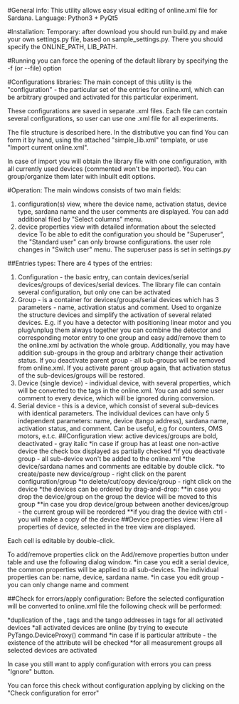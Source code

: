 #General info:
This utility allows easy visual editing of online.xml file for Sardana. Language: Python3 + PyQt5 

#Installation:
Temporary: after download you should run build.py and make your own settings.py file, based on sample_settings.py. There you should specify the ONLINE_PATH, LIB_PATH.

#Running
you can force the opening of the default library by specifying the -f (or --file) option

#Configurations libraries:
The main concept of this utility is the "configuration" - the particular set of the entries for online.xml, which can be arbitrary grouped and activated for this particular experiment.

These configurations are saved in separate .xml files. Each file can contain several configurations, so user can use one .xml file for all experiments.

The file structure is described here.  In the distributive you can find You can form it by hand, using the attached "simple_lib.xml" template, or use "Import current online.xml". 

In case of import you will obtain the library file with one configuration, with all currently used devices (commented won't be imported). You can group/organize them later with inbuilt edit options.

#Operation:
The main windows consists of two main fields:

1. configuration(s) view, where the device name, activation status, device type, sardana name and the user comments are displayed. You can add additional filed by "Select columns" menu.
2. device properties view with detailed information about the selected device
To be able to edit the configuration you should be "Superuser", the "Standard user" can only browse configurations. the user role changes in "Switch user" menu. The superuser pass is set in settings.py

##Entries types:
There are 4 types of the entries:

1. Configuration - the basic entry, can contain devices/serial devices/groups of devices/serial devices. The library file can contain several configuration, but only one can be activated
2. Group - is a container for devices/groups/serial devices which has 3 parameters - name, activation status and comment. Used to organize the structure devices and simplify the activation of several related devices. E.g. if you have a detector with positioning linear motor and you plug/unplug them always together you can combine the detector and corresponding motor entry to one group and easy add/remove them to the online.xml by activation the whole group. Additionally, you may have addition sub-groups in the group and arbitrary change their activation status. If you deactivate parent group - all sub-groups will be removed from online.xml. If you activate parent group again, that activation status of the sub-devices/groups will be restored.
3. Device (single device) - individual device, with several properties, which will be converted to the tags in the online.xml.  You can add some user comment to every device, which will be ignored during conversion.
4. Serial device - this is a device, which consist of several sub-devices with identical parameters. The individual devices can have only 5 independent parameters: name, device (tango address), sardana name, activation status, and comment. Can be useful, e.g for counters, OMS motors, e.t.c.
##Configuration view:
active devices/groups are bold, deactivated - gray italic 
*in case if group has at least one non-active device the check box displayed as partially checked
*if you deactivate group - all sub-device won't be added to the online.xml
*the device/sardana names and comments are editable by double click.
*to create/paste new device/group - right click on the parent configuration/group 
*to delete/cut/copy device/group - right click on the device 
*the devices can be ordered by drag-and-drop:
**in case you drop the device/group on the group the device will be moved to this group
**in case you drop device/group between another devices/group - the current group will be reordered
**if you drag the device with ctrl - you will make a copy of the device
##Device properties view:
Here all properties of device, selected in the tree view are displayed.

Each cell is editable by double-click. 

To add/remove properties click on the Add/remove properties button under table and use the following dialog window.
*in case you edit a serial device, the common properties will be applied to all sub-devices. The individual properties can be: name, device, sardana name.
*in case you edit group - you can only change name and comment

##Check for errors/apply configuration:
Before the selected configuration will be converted to online.xml file the following check will be performed:

*duplication of the <name>, <sardananame> tags and the tango addresses in <devices> tags for all activated devices
*all activated devices are online (by trying to execute PyTango.DeviceProxy(<device>) command
*in case if <devices> is particular attribute - the existence of the attribute will be checked
*for all measurement groups all selected devices are activated

In case you still want to apply configuration with errors you can press "Ignore" button.

You can force this check without configuration applying by clicking on the "Check configuration for error"